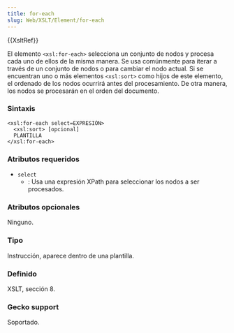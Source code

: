 ```yaml
---
title: for-each
slug: Web/XSLT/Element/for-each
---
```


{{XsltRef}}

El elemento `<xsl:for-each>` selecciona un conjunto de nodos y procesa cada uno de ellos de la misma manera. Se usa comúnmente para iterar a través de un conjunto de nodos o para cambiar el nodo actual. Si se encuentran uno o más elementos `<xsl:sort>` como hijos de este elemento, el ordenado de los nodos ocurrirá antes del procesamiento. De otra manera, los nodos se procesarán en el orden del documento.

### Sintaxis

```
<xsl:for-each select=EXPRESIÓN>
  <xsl:sort> [opcional]
  PLANTILLA
</xsl:for-each>
```

### Atributos requeridos

- `select`
  - : Usa una expresión XPath para seleccionar los nodos a ser procesados.

### Atributos opcionales

Ninguno.

### Tipo

Instrucción, aparece dentro de una plantilla.

### Definido

XSLT, sección 8.

### Gecko support

Soportado.
